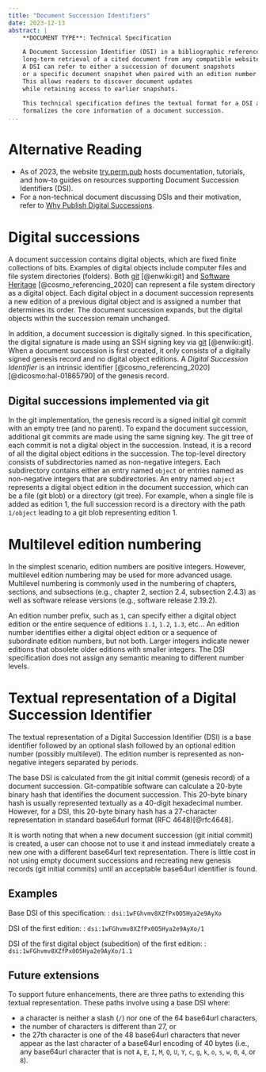 ```yaml
---
title: "Document Succession Identifiers"
date: 2023-12-13
abstract: |
    **DOCUMENT TYPE**: Technical Specification

    A Document Succession Identifier (DSI) in a bibliographic reference enables
    long-term retrieval of a cited document from any compatible website.
    A DSI can refer to either a succession of document snapshots
    or a specific document snapshot when paired with an edition number.
    This allows readers to discover document updates
    while retaining access to earlier snapshots.

    This technical specification defines the textual format for a DSI and
    formalizes the core information of a document succession.
...
```



# Alternative Reading

* As of 2023, the website
  [try.perm.pub](https://try.perm.pub) hosts documentation, tutorials, and how-to
  guides on resources supporting Document Succession Identifiers (DSI).
* For a non-technical document discussing DSIs and their motivation, refer to
  [Why Publish Digital Successions](https://perm.pub/wk1LzCaCSKkIvLAYObAvaoLNGPc).


# Digital successions

A document succession contains digital objects,
which are fixed finite collections of bits.
Examples of digital objects include computer files and file system directories (folders).
Both [git](https://en.wikipedia.org/wiki/Git) [@enwiki:git] and [Software
Heritage](https://softwareheritage.org) [@cosmo_referencing_2020]
can represent a file system directory as a digital object.
Each digital object in a document succession represents a new edition of a previous digital object
and is assigned a number that determines its order.
The document succession expands, but the digital objects within the succession
remain unchanged.

In addition, a document succession is digitally signed.
In this specification, the digital signature is made using an SSH signing key via
[git](https://en.wikipedia.org/wiki/Git) [@enwiki:git].
When a document succession is first created, it only consists of a digitally signed
genesis record and no digital object editions.
A *Digital Succession Identifier* is an intrinsic identifier
[@cosmo_referencing_2020] [@dicosmo:hal-01865790] of the genesis record.

## Digital successions implemented via git

In the git implementation, the genesis record is a signed initial git commit with an
empty tree (and no parent). To expand the document succession, additional git commits
are made using the same signing key. The git tree of each commit is not a
digital object in the succession. Instead, it is a record of all the
digital object editions in the succession. The top-level directory consists of
subdirectories named as non-negative integers. Each subdirectory
contains either an entry named `object` or entries named as non-negative integers that are
subdirectories. An entry named `object` represents a digital object edition in the
document succession, which can be a file (git blob) or a directory (git tree).
For example, when a single file is added as edition 1, the full succession record is a
directory with the path `1/object` leading to a git blob representing edition 1.

# Multilevel edition numbering

In the simplest scenario, edition numbers are positive integers.
However, multilevel edition numbering may be used for more advanced usage.
Multilevel numbering is commonly used in the numbering of
chapters, sections, and subsections (e.g., chapter 2, section 2.4, subsection 2.4.3)
as well as software release versions (e.g., software release 2.19.2).

An edition number prefix, such as `1`, can specify either a digital object edition or
the entire sequence of editions `1.1`, `1.2`, `1.3`, etc...
An edition number identifies either a digital object edition or a sequence of subordinate
edition numbers, but not both. Larger integers indicate newer editions
that obsolete older editions with smaller integers. The DSI specification does not
assign any semantic meaning to different number levels.

# Textual representation of a Digital Succession Identifier

The textual representation of a Digital Succession Identifier (DSI) is a base
identifier followed by an optional slash followed by an optional edition number
(possibly multilevel). The edition number is represented as non-negative
integers separated by periods.

The base DSI is calculated from the git initial commit (genesis record) of a document
succession. Git-compatible software can calculate a 20-byte binary hash that identifies the document succession.
This 20-byte binary hash is usually represented textually as a 40-digit
hexadecimal number. However, for a DSI, this 20-byte binary hash has a 27-character
representation in standard base64url format (RFC 4648)[@rfc4648].

It is worth noting that when a new document succession (git initial commit) is created,
a user can choose not to use it and instead immediately create a new one with a different base64url text representation.
There is little cost in not using empty document successions and recreating new genesis
records (git initial commits) until an acceptable base64url identifier is found.

## Examples

Base DSI of this specification:
: `dsi:1wFGhvmv8XZfPx0O5Hya2e9AyXo`

DSI of the first edition:
: `dsi:1wFGhvmv8XZfPx0O5Hya2e9AyXo/1`

DSI of the first digital object (subedition) of the first edition:
: `dsi:1wFGhvmv8XZfPx0O5Hya2e9AyXo/1.1`

## Future extensions

To support future enhancements,
there are three paths to extending this textual representation.
These paths involve using a base DSI where:

* a character is neither a slash (`/`) nor one of the 64 base64url characters,
* the number of characters is different than 27, or
* the 27th character is one of the 48 base64url characters that never appear
  as the last character of a base64url encoding of 40 bytes
  (i.e., any base64url character that is not
  `A`, `E`, `I`, `M`, `Q`, `U`, `Y`, `c`, `g`, `k`, `o`, `s`, `w`, `0`, `4`, or `8`).

